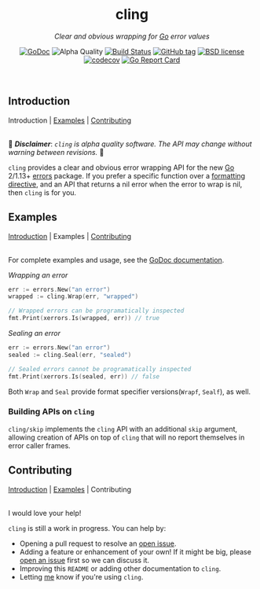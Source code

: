 <!--
  Attractive html formatting for rendering in github. sorry text editor
  readers! Besides the header and section links, everything should be clean and
  readable.
-->
<h1 align="center">cling</h1>
<p align="center"><i>Clear and obvious wrapping for <a href="https://golang.org">Go</a> error values</i></p>

<div align="center">
  <a href="https://godoc.org/github.com/jbowes/cling"><img src="https://godoc.org/github.com/jbowes/cling?status.svg" alt="GoDoc"></a>
  <img alt="Alpha Quality" src="https://img.shields.io/badge/status-ALPHA-orange.svg" >
  <a href="https://travis-ci.com/jbowes/cling"><img alt="Build Status" src="https://travis-ci.com/jbowes/cling.svg?branch=master"></a>
  <a href="https://github.com/jbowes/cling/releases/latest"><img alt="GitHub tag" src="https://img.shields.io/github/tag/jbowes/cling.svg"></a>
  <a href="./LICENSE"><img alt="BSD license" src="https://img.shields.io/badge/license-BSD-blue.svg"></a>
  <a href="https://codecov.io/gh/jbowes/cling"><img alt="codecov" src="https://img.shields.io/codecov/c/github/jbowes/cling.svg"></a>
  <a href="https://goreportcard.com/report/github.com/jbowes/cling"><img alt="Go Report Card" src="https://goreportcard.com/badge/github.com/jbowes/cling"></a>
</div><br /><br />


## Introduction
Introduction | [Examples] | [Contributing] <br /><br />

🚧 ___Disclaimer___: _`cling` is alpha quality software. The API may change
without warning between revisions._ 🚧

`cling` provides a clear and obvious error wrapping API for the new [Go] 2/1.13+
[errors](https://godoc.org/golang.org/x/xerrors) package. If you prefer a
specific function over a [formatting directive](https://godoc.org/golang.org/x/xerrors#Errorf),
and an API that returns a nil error when the error to wrap is nil, then `cling`
is for you.


## Examples
[Introduction] | Examples | [Contributing] <br /><br />

For complete examples and usage, see the [GoDoc documentation](https://godoc.org/github.com/jbowes/cling).

_Wrapping an error_
```go
err := errors.New("an error")
wrapped := cling.Wrap(err, "wrapped")

// Wrapped errors can be programatically inspected
fmt.Print(xerrors.Is(wrapped, err)) // true
```

_Sealing an error_
```go
err := errors.New("an error")
sealed := cling.Seal(err, "sealed")

// Sealed errors cannot be programatically inspected
fmt.Print(xerrors.Is(sealed, err)) // false
```

Both `Wrap` and `Seal` provide format specifier versions(`Wrapf`, `Sealf`),
as well.

### Building APIs on `cling`

`cling/skip` implements the `cling` API with an additional `skip` argument,
allowing creation of APIs on top of `cling` that will no report themselves in
error caller frames.


## Contributing
[Introduction] | [Examples] | Contributing <br /><br />

I would love your help!

`cling` is still a work in progress. You can help by:

- Opening a pull request to resolve an [open issue][issues].
- Adding a feature or enhancement of your own! If it might be big, please
  [open an issue][enhancement] first so we can discuss it.
- Improving this `README` or adding other documentation to `cling`.
- Letting [me] know if you're using `cling`.


<!-- Section link definitions -->
[introduction]: #introduction
[examples]: #examples
[usage]: #usage
[contributing]: #contributing

<!-- Other links -->
[go]: https://golang.org

[issues]: ./issues
[bug]: ./issues/new?labels=bug
[enhancement]: ./issues/new?labels=enhancement

[me]: https://twitter.com/jrbowes
